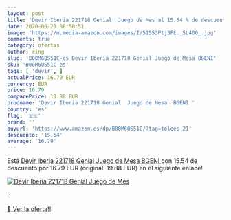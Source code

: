 ```yaml
---
layout: post
title: 'Devir Iberia 221718 Genial  Juego de Mes al 15.54 % de descuento'
date: 2020-06-21 08:50:51
image: 'https://m.media-amazon.com/images/I/515S3Ptj3FL._SL400_.jpg'
comments: true
category: ofertas
author: ring
slug: 'B00M6QS51C-es Devir Iberia 221718 Genial Juego de Mesa BGENI'
sku: 'B00M6QS51C-es'
tags: [ 'devir', ]
actualPrice: 16.79 EUR
currency: EUR
price: 16.79
comparePrice: 19.88 EUR
prodname: 'Devir Iberia 221718 Genial  Juego de Mesa  BGENI '
country: 'es'
flag: '🇪🇸'
brand: ''
buyurl: 'https://www.amazon.es/dp/B00M6QS51C/?tag=tolees-21'
descuento: '15.54'
average: '16.79'
---
```


Está [Devir Iberia 221718 Genial  Juego de Mesa  BGENI ](https://www.amazon.es/dp/B00M6QS51C/?tag=tolees-21) con 15.54 de descuento por 16.79 EUR (original: 19.88 EUR) en el siguiente enlace!

[![Devir Iberia 221718 Genial  Juego de Mes](https://m.media-amazon.com/images/I/515S3Ptj3FL._SL400_.jpg)](https://www.amazon.es/dp/B00M6QS51C/?tag=tolees-21)

ℹ️:


[🛒 Ver la oferta!!](https://www.amazon.es/dp/B00M6QS51C/?tag=tolees-21)
